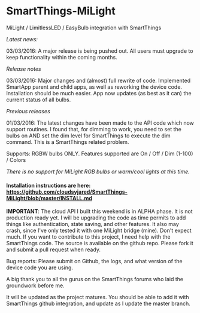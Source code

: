 # SmartThings-MiLight
MiLight / LimitlessLED / EasyBulb integration with SmartThings

*Latest news:*

03/03/2016: A major release is being pushed out. All users must upgrade to keep functionality within the coming months.

*Release notes*

03/03/2016: Major changes and (almost) full rewrite of code. Implemented SmartApp parent and child apps, as well as reworking the device code. Installation should be much easier. App now updates (as best as it can) the current status of all bulbs.

*Previous releases*

01/03/2016: The latest changes have been made to the API code which now support routines. I found that, for dimming to work, you need to set the bulbs on AND set the dim level for SmartThings to execute the dim command. This is a SmartThings related problem.

Supports: RGBW bulbs ONLY. Features supported are On / Off / Dim (1-100) / Colors

*There is no support for MiLight RGB bulbs or warm/cool lights at this time.*

#### Installation instructions are here: https://github.com/cloudsyjared/SmartThings-MiLight/blob/master/INSTALL.md


**IMPORTANT**: The cloud API I built this weekend is in ALPHA phase. It is not production ready yet. I will be upgrading the code as time permits to add things like authentication, state saving, and other features. It also may crash, since I've only tested it with one MiLight bridge (mine). Don't expect much. If you want to contribute to this project, I need help with the SmartThings code. The source is available on the github repo. Please fork it and submit a pull request when ready.

Bug reports: Please submit on Github, the logs, and what version of the device code you are using.

A big thank you to all the gurus on the SmartThings forums who laid the groundwork before me.

It will be updated as the project matures. You should be able to add it with SmartThings github integration, and update as I update the master branch.
